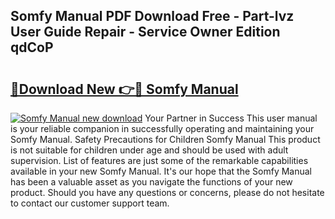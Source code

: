 ## Somfy Manual PDF Download Free - Part-lvz User Guide Repair - Service Owner Edition qdCoP

# <h2><a href="http://bc39262.oget.top/?id=Somfy+Manual">🔗Download New 👉🔴 Somfy Manual</a></h2>

[![Somfy Manual new download](https://i.imgur.com/5g1atiW.png)](http://bc39262.oget.top/?id=Somfy+Manual)
Your Partner in Success This user manual is your reliable companion in successfully operating and maintaining your Somfy Manual. Safety Precautions for Children Somfy Manual This product is not suitable for children under age and should be used with adult supervision. List of features are just some of the remarkable capabilities available in your new Somfy Manual. It's our hope that the Somfy Manual has been a valuable asset as you navigate the functions of your new product. Should you have any questions or concerns, please do not hesitate to contact our customer support team.
